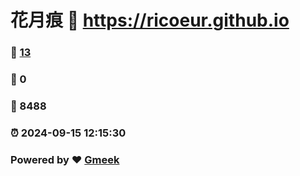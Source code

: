 # 花月痕 :link: https://ricoeur.github.io 
### :page_facing_up: [13](https://ricoeur.github.io/tag.html) 
### :speech_balloon: 0 
### :hibiscus: 8488 
### :alarm_clock: 2024-09-15 12:15:30 
### Powered by :heart: [Gmeek](https://github.com/Meekdai/Gmeek)
